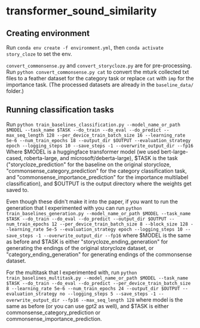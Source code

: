 # transformer_sound_similarity

## Creating environment
Run `conda env create -f environment.yml`, then `conda activate story_cloze` to set the env.

`convert_commonsense.py` and `convert_storycloze.py` are for pre-processing. Run `python convert_commonsense.py cat` to convert the mturk collected txt files to a feather dataset for the category task or replace `cat` with `imp` for the importance task. (The processed datasets are already in the `baseline_data/` folder.)

## Running classification tasks
Run `python train_baselines_classification.py --model_name_or_path $MODEL --task_name $TASK --do_train --do_eval --do_predict --max_seq_length 128 --per_device_train_batch_size 16 --learning_rate 5e-6 --num_train_epochs 18 --output_dir $OUTPUT --evaluation_strategy epoch --logging_steps 10 --save_steps -1 --overwrite_output_dir --fp16`
Where $MODEL is a huggingface transformer model (we used bert-large-cased, roberta-large, and microsoft/deberta-large), $TASK is the task ("storycloze_prediction" for the baseline on the original storycloze, "commonsense_category_prediction" for the category classification task, and "commonsense_importance_prediction" for the importance multilabel classification), and $OUTPUT is the output directory where the weights get saved to.

Even though these didn't make it into the paper, if you want to run the generation that I experimented with you can run
`python train_baselines_generation.py --model_name_or_path $MODEL --task_name $TASK --do_train --do_eval --do_predict --output_dir $OUTPUT --num_train_epochs 12 --per_device_train_batch_size 8 --block_size 128 --learning_rate 5e-5 --evaluation_strategy epoch --logging_steps 10 --save_steps -1 --overwrite_output_dir --fp16` where $MODEL is the same as before and $TASK is either "storycloze_ending_generation" for generating the endings of the original storycloze dataset, or "category_ending_generation" for generating endings of the commonsense dataset.

For the multitask that I experimented with, run
`python train_baselines_multitask.py --model_name_or_path $MODEL --task_name $TASK --do_train --do_eval --do_predict --per_device_train_batch_size 8 --learning_rate 5e-6 --num_train_epochs 24 --output_dir $OUTPUT --evaluation_strategy no --logging_steps 5 --save_steps -1 --overwrite_output_dir --fp16 --max_seq_length 128` where model is the same as before (or you can use gpt2 as well), and $TASK is either commonsense_category_prediction or commonsense_importance_prediction.
